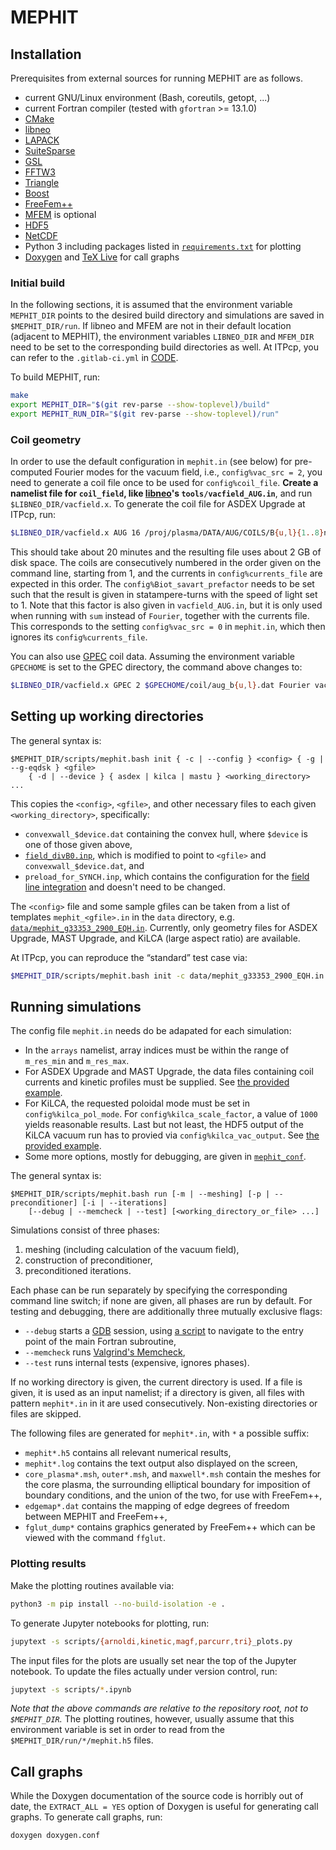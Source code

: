 # MEPHIT

## Installation

Prerequisites from external sources for running MEPHIT are as follows.

- current GNU/Linux environment (Bash, coreutils, getopt, ...)
- current Fortran compiler (tested with `gfortran` >= 13.1.0)
- [CMake](https://cmake.org/)
- [libneo](https://github.com/itpplasma/libneo)
- [LAPACK](https://www.netlib.org/lapack/)
- [SuiteSparse](https://github.com/DrTimothyAldenDavis/SuiteSparse)
- [GSL](https://www.gnu.org/software/gsl/)
- [FFTW3](http://fftw.org/)
- [Triangle](https://www.cs.cmu.edu/~quake/triangle.html)
- [Boost](https://www.boost.org/)
- [FreeFem++](https://github.com/FreeFem/FreeFem-sources)
- [MFEM](https://mfem.org/) is optional
- [HDF5](https://www.hdfgroup.org/downloads/hdf5)
- [NetCDF](https://github.com/Unidata/netcdf-fortran)
- Python 3 including packages listed in [`requirements.txt`](requirements.txt) for plotting
- [Doxygen](https://doxygen.nl/) and [TeX Live](https://www.tug.org/texlive/) for call graphs

### Initial build

In the following sections, it is assumed that the environment variable `MEPHIT_DIR` points to the desired build directory and simulations are saved in `$MEPHIT_DIR/run`. If libneo and MFEM are not in their default location (adjacent to MEPHIT), the environment variables `LIBNEO_DIR` and `MFEM_DIR` need to be set to the corresponding build directories as well. At ITPcp, you can refer to the `.gitlab-ci.yml` in [CODE](https://gitlab.tugraz.at/plasma/code).

To build MEPHIT, run:

```bash
make
export MEPHIT_DIR="$(git rev-parse --show-toplevel)/build"
export MEPHIT_RUN_DIR="$(git rev-parse --show-toplevel)/run"
```

### Coil geometry

In order to use the default configuration in `mephit.in` (see below) for pre-computed Fourier modes for the vacuum field, i.e., `config%vac_src = 2`, you need to generate a coil file once to be used for `config%coil_file`. **Create a namelist file for `coil_field`, like [libneo](https://github.com/itpplasma/libneo)'s `tools/vacfield_AUG.in`**, and run `$LIBNEO_DIR/vacfield.x`. To generate the coil file for ASDEX Upgrade at ITPcp, run:

```bash
$LIBNEO_DIR/vacfield.x AUG 16 /proj/plasma/DATA/AUG/COILS/B{u,l}{1..8}n.asc Fourier vacfield_AUG.in $MEPHIT_RUN_DIR/AUG_B_coils.h5
```

This should take about 20 minutes and the resulting file uses about 2 GB of disk space. The coils are consecutively numbered in the order given on the command line, starting from 1, and the currents in `config%currents_file` are expected in this order. The `config%Biot_savart_prefactor` needs to be set such that the result is given in statampere-turns with the speed of light set to 1. Note that this factor is also given in `vacfield_AUG.in`, but it is only used when running with `sum` instead of `Fourier`, together with the currents file. This corresponds to the setting `config%vac_src = 0` in `mephit.in`, which then ignores its `config%currents_file`.

You can also use [GPEC](https://princetonuniversity.github.io/GPEC/developers.html) coil data. Assuming the environment variable `GPECHOME` is set to the GPEC directory, the command above changes to:

```bash
$LIBNEO_DIR/vacfield.x GPEC 2 $GPECHOME/coil/aug_b{u,l}.dat Fourier vacfield_AUG.in $MEPHIT_RUN_DIR/AUG_B_coils.h5
```

## Setting up working directories

The general syntax is:

```text
$MEPHIT_DIR/scripts/mephit.bash init { -c | --config } <config> { -g | --g-eqdsk } <gfile>
    { -d | --device } { asdex | kilca | mastu } <working_directory> ...
```

This copies the `<config>`, `<gfile>`, and other necessary files to each given `<working_directory>`, specifically:

- `convexwall_$device.dat` containing the convex hull, where `$device` is one of those given above,
- [`field_divB0.inp`](data/field_divB0.inp), which is modified to point to `<gfile>` and `convexwall_$device.dat`, and
- `preload_for_SYNCH.inp`, which contains the configuration for the [field line integration](src/preload_for_SYNCH.f90) and doesn't need to be changed.

The `<config>` file and some sample gfiles can be taken from a list of templates `mephit_<gfile>.in` in the `data` directory, e.g. [`data/mephit_g33353_2900_EQH.in`](data/mephit_g33353_2900.in). Currently, only geometry files for ASDEX Upgrade, MAST Upgrade, and KiLCA (large aspect ratio) are available.

At ITPcp, you can reproduce the “standard” test case via:

```bash
$MEPHIT_DIR/scripts/mephit.bash init -c data/mephit_g33353_2900_EQH.in -g /proj/plasma/DATA/BALANCE/EQUI/33353/g33353.2900_EQH_MARKL -d asdex $MEPHIT_DIR/run/33353_2900_EQH
```

## Running simulations

The config file `mephit.in` needs do be adapated for each simulation:

- In the `arrays` namelist, array indices must be within the range of `m_res_min` and `m_res_max`.
- For ASDEX Upgrade and MAST Upgrade, the data files containing coil currents and kinetic profiles must be supplied. See [the provided example](data/mephit_g33353_2900_EQH.in).
- For KiLCA, the requested poloidal mode must be set in `config%kilca_pol_mode`. For `config%kilca_scale_factor`, a value of `1000` yields reasonable results. Last but not least, the HDF5 output of the KiLCA vacuum run has to provied via `config%kilca_vac_output`. See [the provided example](data/mephit_g000001.0001_TCFP_hip.in).
- Some more options, mostly for debugging, are given in [`mephit_conf`](src/mephit_conf.f90).

The general syntax is:

```text
$MEPHIT_DIR/scripts/mephit.bash run [-m | --meshing] [-p | --preconditioner] [-i | --iterations]
    [--debug | --memcheck | --test] [<working_directory_or_file> ...]
```

Simulations consist of three phases:

1. meshing (including calculation of the vacuum field),
2. construction of preconditioner,
3. preconditioned iterations.

Each phase can be run separately by specifying the corresponding command line switch; if none are given, all phases are run by default. For testing and debugging, there are additionally three mutually exclusive flags:

- `--debug` starts a [GDB](https://www.gnu.org/software/gdb) session, using [a script](scripts/mephit.gdb) to navigate to the entry point of the main Fortran subroutine,
- `--memcheck` runs [Valgrind's Memcheck](https://valgrind.org/info/tools.html#memcheck),
- `--test` runs internal tests (expensive, ignores phases).

If no working directory is given, the current directory is used. If a file is given, it is used as an input namelist; if a directory is given, all files with pattern `mephit*.in` in it are used consecutively. Non-existing directories or files are skipped.

The following files are generated for `mephit*.in`, with `*` a possible suffix:

- `mephit*.h5` contains all relevant numerical results,
- `mephit*.log` contains the text output also displayed on the screen,
- `core_plasma*.msh`, `outer*.msh`, and `maxwell*.msh` contain the meshes for the core plasma, the surrounding elliptical boundary for imposition of boundary conditions, and the union of the two, for use with FreeFem++,
- `edgemap*.dat` contains the mapping of edge degrees of freedom between MEPHIT and FreeFem++,
- `fglut_dump*` contains graphics generated by FreeFem++ which can be viewed with the command `ffglut`.

### Plotting results

Make the plotting routines available via:

```bash
python3 -m pip install --no-build-isolation -e .
```

To generate Jupyter notebooks for plotting, run:

```bash
jupytext -s scripts/{arnoldi,kinetic,magf,parcurr,tri}_plots.py
```

The input files for the plots are usually set near the top of the Jupyter notebook.
To update the files actually under version control, run:

```bash
jupytext -s scripts/*.ipynb
```

*Note that the above commands are relative to the repository root, not to `$MEPHIT_DIR`.* The plotting routines, however, usually assume that this environment variable is set in order to read from the `$MEPHIT_DIR/run/*/mephit.h5` files.

## Call graphs

While the Doxygen documentation of the source code is horribly out of date, the `EXTRACT_ALL = YES` option of Doxygen is useful for generating call graphs. To generate call graphs, run:

```bash
doxygen doxygen.conf
```
